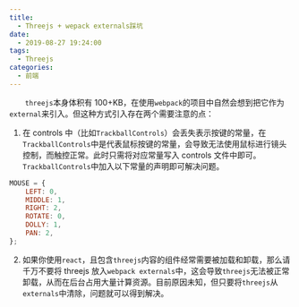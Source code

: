 ```yaml
---
title:
  - Threejs + wepack externals踩坑
date:
  - 2019-08-27 19:24:00
tags:
  - Threejs
categories:
  - 前端
---
```


&emsp;&emsp;`threejs`本身体积有 100+KB，在使用`webpack`的项目中自然会想到把它作为`external`来引入。但这种方式引入存在两个需要注意的点：

1. 在 controls 中（比如`TrackballControls`）会丢失表示按键的常量，在`TrackballControls`中是代表鼠标按键的常量，会导致无法使用鼠标进行镜头控制，而触控正常。此时只需将对应常量写入 controls 文件中即可。`TrackballControls`中加入以下常量的声明即可解决问题。

```javascript
MOUSE = {
	LEFT: 0,
	MIDDLE: 1,
	RIGHT: 2,
	ROTATE: 0,
	DOLLY: 1,
	PAN: 2,
};
```

2. 如果你使用`react`，且包含`threejs`内容的组件经常需要被加载和卸载，那么请千万不要将 threejs 放入`webpack externals`中，这会导致`threejs`无法被正常卸载，从而在后台占用大量计算资源。目前原因未知，但只要将`threejs`从`externals`中清除，问题就可以得到解决。
